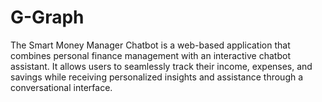 # G-Graph
The Smart Money Manager Chatbot is a web-based application that combines personal finance management with an interactive chatbot assistant. It allows users to seamlessly track their income, expenses, and savings while receiving personalized insights and assistance through a conversational interface.
